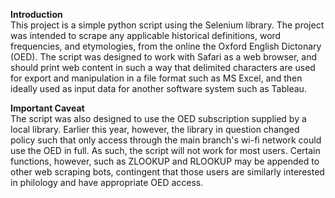 **Introduction**
<br />
This project is a simple python script using the Selenium library. The project was intended to scrape any applicable historical definitions, word frequencies, and etymologies, from the online the Oxford English Dictonary (OED). The script was designed to work with Safari as a web browser, and should print web content in such a way that delimited characters are used for export and manipulation in a file format such as MS Excel, and then ideally used as input data for another software system such as Tableau. 

**Important Caveat**
<br />
The script was also designed to use the OED subscription supplied by a local library. Earlier this year, however, the library in question changed policy such that only access through the main branch's wi-fi network could use the OED in full. As such, the script will not work for most users. Certain functions, however, such as ZLOOKUP and RLOOKUP may be appended to other web scraping bots, contingent that those users are similarly interested in philology and have appropriate OED access. 
